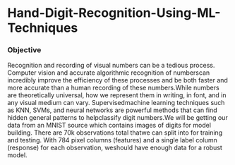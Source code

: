 # Hand-Digit-Recognition-Using-ML-Techniques
### Objective
Recognition and recording of visual numbers can be a tedious process. Computer vision and accurate algorithmic recognition of numberscan incredibly improve the efficiency of these processes and be both faster and more accurate than a human recording of these numbers.While numbers are theoretically universal, how we represent them in writing, in font, and in any visual medium can vary. Supervisedmachine learning techniques such as KNN, SVMs, and neural networks are powerful methods that can find hidden general patterns to helpclassify digit numbers.We will be getting our data from an MNIST source which contains images of digits for model building. There are 70k observations total thatwe can split into for training and testing. With 784 pixel columns (features) and a single label column (response) for each observation, weshould have enough data for a robust model. 
